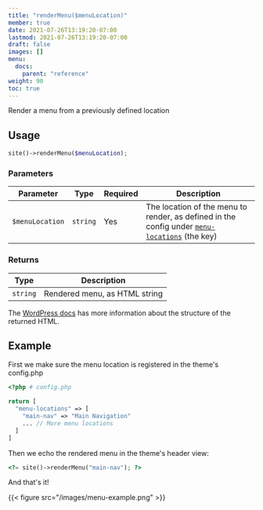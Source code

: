 ```yaml
---
title: "renderMenu($menuLocation)"
member: true
date: 2021-07-26T13:19:20-07:00
lastmod: 2021-07-26T13:19:20-07:00
draft: false
images: []
menu: 
  docs:
    parent: "reference"
weight: 90
toc: true
---
```


Render a menu from a previously defined location

## Usage

```php
site()->renderMenu($menuLocation);
```

### Parameters

| Parameter       | Type     | Required | Description                                                                                                                         |
| --------------- | -------- | -------- | ----------------------------------------------------------------------------------------------------------------------------------- |
| `$menuLocation` | `string` | Yes      | The location of the menu to render, as defined in the config under [`menu-locations`](../../configuration/menu.locations) (the key) |

### Returns

| Type     | Description                   |
| -------- | ----------------------------- |
| `string` | Rendered menu, as HTML string |

The [WordPress docs](https://developer.wordpress.org/reference/functions/wp_nav_menu/#more-information) has more information about the structure of the returned HTML.

## Example

First we make sure the menu location is registered in the theme's config.php

```php
<?php # config.php

return [
  "menu-locations" => [
    "main-nav" => "Main Navigation"
    ... // More menu locations
  ]
]
```

Then we echo the rendered menu in the theme's header view:

```php
<?= site()->renderMenu("main-nav"); ?>
```

And that's it!

{{< figure src="/images/menu-example.png" >}}